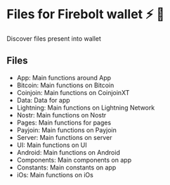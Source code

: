 # Files for Firebolt wallet ⚡ 🔑

Discover files present into wallet

## Files

- App: Main functions around App
- Bitcoin: Main functions on Bitcoin
- Coinjoin: Main functions on CoinjoinXT
- Data: Data for app
- Lightning: Main functions on Lightning Network
- Nostr: Main functions on Nostr
- Pages:  Main functions for pages
- Payjoin:  Main functions on Payjoin
- Server:  Main functions on server
- UI:  Main functions on UI
- Android:  Main functions on Android
- Components:  Main components on app
- Constants:  Main constants on app
- iOs:  Main functions on iOs
